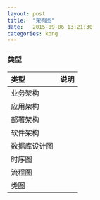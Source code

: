```yaml
---
layout: post
title:  "架构图"
date:   2015-09-06 13:21:30
categories: kong
---
```


### 类型

| 类型       | 说明 |
|:-----------|:----|
| 业务架构    |     |
| 应用架构    |     |
| 部署架构    |     |
| 软件架构    |     |
| 数据库设计图 |     |
| 时序图      |     |
| 流程图      |     |
| 类图       |     |

